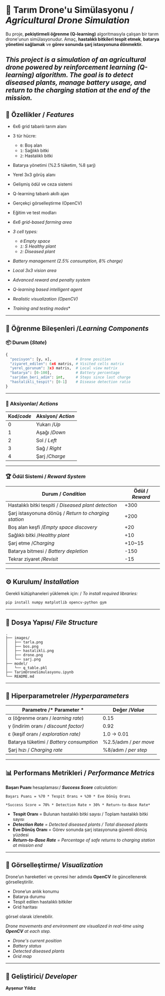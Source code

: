 
# 🌾 Tarım Drone'u Simülasyonu / *Agricultural Drone Simulation*

Bu proje, **pekiştirmeli öğrenme (Q-learning)** algoritmasıyla çalışan bir tarım drone'unun simülasyonudur. Amaç, **hastalıklı bitkileri tespit etmek**, **batarya yönetimi sağlamak** ve **görev sonunda şarj istasyonuna dönmektir.**

*This project is a simulation of an agricultural drone powered by reinforcement learning (Q-learning) algorithm. The goal is to detect diseased plants, manage battery usage, and return to the charging station at the end of the mission.*
---

## 🚀 Özellikler / *Features*

- 6x6 grid tabanlı tarım alanı
- 3 tür hücre: 
  - `0`: Boş alan 
  - `1`: Sağlıklı bitki  
  - `2`: Hastalıklı bitki
- Batarya yönetimi (%2.5 tüketim, %8 şarj) 
- Yerel 3x3 görüş alanı
- Gelişmiş ödül ve ceza sistemi 
- Q-learning tabanlı akıllı ajan
- Gerçekçi görselleştirme (OpenCV) 
- Eğitim ve test modları


- *6x6 grid-based farming area*
- *3 cell types:*  
  - *`0`:Empty space*  
  - *`1`: S Healthy plant*  
  - *`2`:  Diseased plant*
- *Battery management (2.5% consumption, 8% charge)*
- *Local 3x3 vision area*
- *Advanced reward and penalty system*
- *Q-learning based intelligent agent*
- *Realistic visualization (OpenCV)*
- *Training and testing modes**

---

## 🧠 Öğrenme Bileşenleri /*Learning Components*

### 📦 Durum (*State*)
```python
{
  "pozisyon": [y, x],           # Drone position
  "ziyaret_edilen": 6x6 matris, # Visited cells matrix
  "yerel_gorunum": 3x3 matris,  # Local view matrix
  "batarya": [0-100],           # Battery percentage
  "sarjdan_beri_adim": int,     # Steps since last charge
  "hastalikli_tespit": [0-1]    # Disease detection ratio
}
```

---

### 🎯 Aksiyonlar/ *Actions*

| Kod/*code* | Aksiyon/ *Action* |
|-----|---------|
| 0   | Yukarı /*Up* |
| 1   | Aşağı /*Down*   |
| 2   | Sol / *Left*   |
| 3   | Sağ / *Right*   |
| 4   | Şarj /*Charge*   |

---

### 🏆 Ödül Sistemi / *Reward System*

| Durum / *Condition*                    | Ödül   / *Reward*  |
|--------------------------|----------|
| Hastalıklı bitki tespiti / *Diseased plant detection*	 | +300     |
| Şarj istasyonuna dönüş / *Return to charging station*	   | +200     |
| Boş alan keşfi /*Empty space discovery*         | +20      |
| Sağlıklı bitki /*Healthy plant*         | +10      |
| Şarj etme /*Charging*           | +10~15   |
| Batarya bitmesi / *Battery depletion*        | -150     |
| Tekrar ziyaret /*Revisit*       | -15      |

---

## ⚙️ Kurulum/ *Installation*

Gerekli kütüphaneleri yüklemek için: / *To install required libraries:*

```bash
pip install numpy matplotlib opencv-python gym
```

---


## 📂 Dosya Yapısı/ *File Structure*

```
.
├── images/
│   ├── tarla.png
│   ├── bos.png
│   ├── hastalikli.png
│   ├── drone.png
│   └── sarj.png
├── model/
│   └── q_table.pkl
├── TarimDroneSimulasyonu.ipynb
└── README.md
```

---

## 🔧 Hiperparametreler /*Hyperparameters*

| Parametre   /* Parameter   *    | Değer   /*Value*   |
|-------------------|-------------|
| α (öğrenme oranı / *learning rate*)	 | 0.15        |
| γ (indirim oranı / *discount factor)*	 | 0.92        |
| ε (keşif oranı / *exploration rate)*  | 1.0 → 0.01  |
| Batarya tüketimi / *Battery consumption* | %2.5/adım / *per move* |
| Şarj hızı / *Charging rate*     | %8/adım / *per step*   |

---

## 📊 Performans Metrikleri / *Performance Metrics*

**Başarı Puanı** hesaplaması:/ ***Success Score** calculation:*

```text
Başarı Puanı = %70 * Tespit Oranı + %30 * Eve Dönüş Oranı

*Success Score = 70% * Detection Rate + 30% * Return-to-Base Rate*

```

- **Tespit Oranı** = Bulunan hastalıklı bitki sayısı / Toplam hastalıklı bitki sayısı
- ***Detection Rate** = Detected diseased plants / Total diseased plants*
- **Eve Dönüş Oranı** = Görev sonunda şarj istasyonuna güvenli dönüş yüzdesi
- ***Return-to-Base Rate** = Percentage of safe returns to charging station at mission end*
  
---

## 📸 Görselleştirme/ *Visualization*

Drone’un hareketleri ve çevresi her adımda **OpenCV** ile güncellenerek görselleştirilir.

- Drone’un anlık konumu  
- Batarya durumu  
- Tespit edilen hastalıklı bitkiler  
- Grid haritası  

görsel olarak izlenebilir.


*Drone movements and environment are visualized in real-time using **OpenCV** at each step.*

- *Drone's current position*
- *Battery status*
- *Detected diseased plants*
- *Grid map*

---

## 👤 Geliştirici/ *Developer*

**Ayşenur Yıldız**
